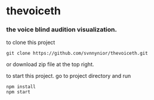 # thevoiceth
### the voice blind audition visualization.

to clone this project
```
git clone https://github.com/svnnynior/thevoiceth.git
```
or download zip file at the top right.

to start this project.
go to project directory and run
```
npm install
npm start
```
